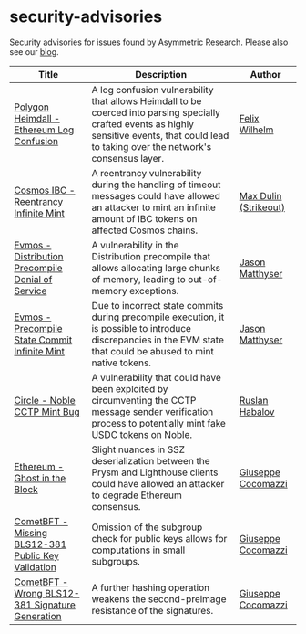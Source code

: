 # security-advisories
Security advisories for issues found by Asymmetric Research. Please also see our [blog](https://www.asymmetric.re/blog).

|Title|Description|Author|
|-----|-----------|------|
| [Polygon Heimdall - Ethereum Log Confusion](./advisories/2024-02-08_polygon-heimdall_ethereum-log-confusion.md) | A log confusion vulnerability that allows Heimdall to be coerced into parsing specially crafted events as highly sensitive events, that could lead to taking over the network's consensus layer. | [Felix Wilhelm](https://x.com/_fel1x) |
| [Cosmos IBC - Reentrancy Infinite Mint](./advisories/2024-04-16_cosmos_ibc-reentrancy-infinite-mint.md) | A reentrancy vulnerability during the handling of timeout messages could have allowed an attacker to mint an infinite amount of IBC tokens on affected Cosmos chains. | [Max Dulin (Strikeout)](https://x.com/Dooflin5) |
| [Evmos - Distribution Precompile Denial of Service](./advisories/2024-06-19_evmos_distribution-precompile-denial-of-service.md) | A vulnerability in the Distribution precompile that allows allocating large chunks of memory, leading to out-of-memory exceptions. | [Jason Matthyser](https://x.com/pleasew8t) |
| [Evmos - Precompile State Commit Infinite Mint](./advisories/2024-08-01_evmos_precompile-state-commit-ininite-mint.md) | Due to incorrect state commits during precompile execution, it is possible to introduce discrepancies in the EVM state that could be abused to mint native tokens.| [Jason Matthyser](https://x.com/pleasew8t) |
| [Circle - Noble CCTP Mint Bug](./advisories/2024-08-27_circle_noble-cctp-mint-bug.md) | A vulnerability that could have been exploited by circumventing the CCTP message sender verification process to potentially mint fake USDC tokens on Noble. | [Ruslan Habalov](https://x.com/evonide) |
| [Ethereum - Ghost in the Block](./advisories/2024-09-19_ethereum-ghost-in-the-block.md) | Slight nuances in SSZ deserialization between the Prysm and Lighthouse clients could have allowed an attacker to degrade Ethereum consensus. | [Giuseppe Cocomazzi](https://www.sbudella.altervista.org) | 
| [CometBFT - Missing BLS12-381 Public Key Validation](./advisories/2024-09-25_cometbft-bls12381-key-validation.md) | Omission of the subgroup check for public keys allows for computations in small subgroups. | [Giuseppe Cocomazzi](https://www.sbudella.altervista.org) |
| [CometBFT - Wrong BLS12-381 Signature Generation](./advisories/2024-09-25_cometbft-bls12381-double-hash.md) | A further hashing operation weakens the second-preimage resistance of the signatures. | [Giuseppe Cocomazzi](https://www.sbudella.altervista.org) |
